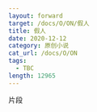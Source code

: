 ```yaml
---
layout: forward
target: /docs/O/ON/假人
title: 假人
date: 2020-12-12
category: 原创小说
cat_url: /docs/O/ON
tags: 
  - TBC
length: 12965
---
```


片段
